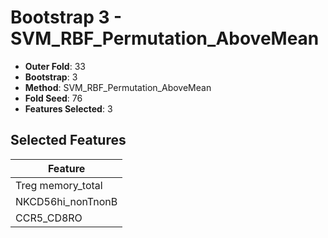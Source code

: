 # Bootstrap 3 - SVM_RBF_Permutation_AboveMean

- **Outer Fold**: 33
- **Bootstrap**: 3
- **Method**: SVM_RBF_Permutation_AboveMean
- **Fold Seed**: 76
- **Features Selected**: 3

## Selected Features

| Feature |
|---------|
| Treg memory_total |
| NKCD56hi_nonTnonB |
| CCR5_CD8RO |
